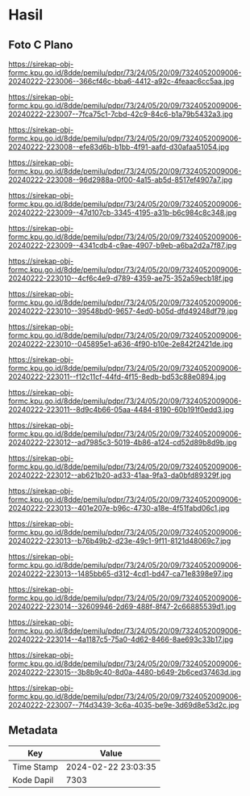# Hasil

## Foto C Plano

https://sirekap-obj-formc.kpu.go.id/8dde/pemilu/pdpr/73/24/05/20/09/7324052009006-20240222-223006--366cf46c-bba6-4412-a92c-4feaac6cc5aa.jpg

https://sirekap-obj-formc.kpu.go.id/8dde/pemilu/pdpr/73/24/05/20/09/7324052009006-20240222-223007--7fca75c1-7cbd-42c9-84c6-b1a79b5432a3.jpg

https://sirekap-obj-formc.kpu.go.id/8dde/pemilu/pdpr/73/24/05/20/09/7324052009006-20240222-223008--efe83d6b-b1bb-4f91-aafd-d30afaa51054.jpg

https://sirekap-obj-formc.kpu.go.id/8dde/pemilu/pdpr/73/24/05/20/09/7324052009006-20240222-223008--96d2988a-0f00-4a15-ab5d-8517ef4907a7.jpg

https://sirekap-obj-formc.kpu.go.id/8dde/pemilu/pdpr/73/24/05/20/09/7324052009006-20240222-223009--47d107cb-3345-4195-a31b-b6c984c8c348.jpg

https://sirekap-obj-formc.kpu.go.id/8dde/pemilu/pdpr/73/24/05/20/09/7324052009006-20240222-223009--4341cdb4-c9ae-4907-b9eb-a6ba2d2a7f87.jpg

https://sirekap-obj-formc.kpu.go.id/8dde/pemilu/pdpr/73/24/05/20/09/7324052009006-20240222-223010--4cf6c4e9-d789-4359-ae75-352a59ecb18f.jpg

https://sirekap-obj-formc.kpu.go.id/8dde/pemilu/pdpr/73/24/05/20/09/7324052009006-20240222-223010--39548bd0-9657-4ed0-b05d-dfd49248df79.jpg

https://sirekap-obj-formc.kpu.go.id/8dde/pemilu/pdpr/73/24/05/20/09/7324052009006-20240222-223010--045895e1-a636-4f90-b10e-2e842f2421de.jpg

https://sirekap-obj-formc.kpu.go.id/8dde/pemilu/pdpr/73/24/05/20/09/7324052009006-20240222-223011--f12c11cf-44fd-4f15-8edb-bd53c88e0894.jpg

https://sirekap-obj-formc.kpu.go.id/8dde/pemilu/pdpr/73/24/05/20/09/7324052009006-20240222-223011--8d9c4b66-05aa-4484-8190-60b191f0edd3.jpg

https://sirekap-obj-formc.kpu.go.id/8dde/pemilu/pdpr/73/24/05/20/09/7324052009006-20240222-223012--ad7985c3-5019-4b86-a124-cd52d89b8d9b.jpg

https://sirekap-obj-formc.kpu.go.id/8dde/pemilu/pdpr/73/24/05/20/09/7324052009006-20240222-223012--ab621b20-ad33-41aa-9fa3-da0bfd89329f.jpg

https://sirekap-obj-formc.kpu.go.id/8dde/pemilu/pdpr/73/24/05/20/09/7324052009006-20240222-223013--401e207e-b96c-4730-a18e-4f51fabd06c1.jpg

https://sirekap-obj-formc.kpu.go.id/8dde/pemilu/pdpr/73/24/05/20/09/7324052009006-20240222-223013--b76b49b2-d23e-49c1-9f11-8121d48069c7.jpg

https://sirekap-obj-formc.kpu.go.id/8dde/pemilu/pdpr/73/24/05/20/09/7324052009006-20240222-223013--1485bb65-d312-4cd1-bd47-ca71e8398e97.jpg

https://sirekap-obj-formc.kpu.go.id/8dde/pemilu/pdpr/73/24/05/20/09/7324052009006-20240222-223014--32609946-2d69-488f-8f47-2c66885539d1.jpg

https://sirekap-obj-formc.kpu.go.id/8dde/pemilu/pdpr/73/24/05/20/09/7324052009006-20240222-223014--4a1187c5-75a0-4d62-8466-8ae693c33b17.jpg

https://sirekap-obj-formc.kpu.go.id/8dde/pemilu/pdpr/73/24/05/20/09/7324052009006-20240222-223015--3b8b9c40-8d0a-4480-b649-2b6ced37463d.jpg

https://sirekap-obj-formc.kpu.go.id/8dde/pemilu/pdpr/73/24/05/20/09/7324052009006-20240222-223007--7f4d3439-3c6a-4035-be9e-3d69d8e53d2c.jpg


## Metadata

| Key        | Value               |
| ---------- | ------------------- |
| Time Stamp | 2024-02-22 23:03:35 |
| Kode Dapil | 7303                |



